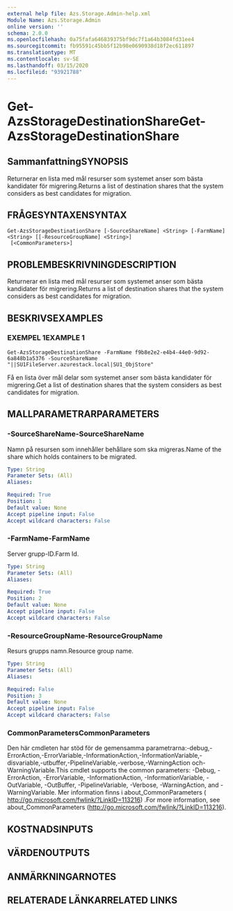 ```yaml
---
external help file: Azs.Storage.Admin-help.xml
Module Name: Azs.Storage.Admin
online version: ''
schema: 2.0.0
ms.openlocfilehash: 0a75fafa646839375bf9dc7f1a64b3084fd31ee4
ms.sourcegitcommit: fb95591c45bb5f12b98e0690938d18f2ec611897
ms.translationtype: MT
ms.contentlocale: sv-SE
ms.lasthandoff: 03/15/2020
ms.locfileid: "93921788"
---
```

# <span data-ttu-id="352b7-101">Get-AzsStorageDestinationShare</span><span class="sxs-lookup"><span data-stu-id="352b7-101">Get-AzsStorageDestinationShare</span></span>

## <span data-ttu-id="352b7-102">Sammanfattning</span><span class="sxs-lookup"><span data-stu-id="352b7-102">SYNOPSIS</span></span>
<span data-ttu-id="352b7-103">Returnerar en lista med mål resurser som systemet anser som bästa kandidater för migrering.</span><span class="sxs-lookup"><span data-stu-id="352b7-103">Returns a list of destination shares that the system considers as best candidates for migration.</span></span>

## <span data-ttu-id="352b7-104">FRÅGESYNTAXEN</span><span class="sxs-lookup"><span data-stu-id="352b7-104">SYNTAX</span></span>

```
Get-AzsStorageDestinationShare [-SourceShareName] <String> [-FarmName] <String> [[-ResourceGroupName] <String>]
 [<CommonParameters>]
```

## <span data-ttu-id="352b7-105">PROBLEMBESKRIVNING</span><span class="sxs-lookup"><span data-stu-id="352b7-105">DESCRIPTION</span></span>
<span data-ttu-id="352b7-106">Returnerar en lista med mål resurser som systemet anser som bästa kandidater för migrering.</span><span class="sxs-lookup"><span data-stu-id="352b7-106">Returns a list of destination shares that the system considers as best candidates for migration.</span></span>

## <span data-ttu-id="352b7-107">BESKRIVS</span><span class="sxs-lookup"><span data-stu-id="352b7-107">EXAMPLES</span></span>

### <span data-ttu-id="352b7-108">EXEMPEL 1</span><span class="sxs-lookup"><span data-stu-id="352b7-108">EXAMPLE 1</span></span>
```
Get-AzsStorageDestinationShare -FarmName f9b8e2e2-e4b4-44e0-9d92-6a848b1a5376 -SourceShareName "||SU1FileServer.azurestack.local|SU1_ObjStore"
```

<span data-ttu-id="352b7-109">Få en lista över mål delar som systemet anser som bästa kandidater för migrering.</span><span class="sxs-lookup"><span data-stu-id="352b7-109">Get a list of destination shares that the system considers as best candidates for migration.</span></span>

## <span data-ttu-id="352b7-110">MALLPARAMETRAR</span><span class="sxs-lookup"><span data-stu-id="352b7-110">PARAMETERS</span></span>

### <span data-ttu-id="352b7-111">-SourceShareName</span><span class="sxs-lookup"><span data-stu-id="352b7-111">-SourceShareName</span></span>
<span data-ttu-id="352b7-112">Namn på resursen som innehåller behållare som ska migreras.</span><span class="sxs-lookup"><span data-stu-id="352b7-112">Name of the share which holds containers to be migrated.</span></span>

```yaml
Type: String
Parameter Sets: (All)
Aliases:

Required: True
Position: 1
Default value: None
Accept pipeline input: False
Accept wildcard characters: False
```

### <span data-ttu-id="352b7-113">-FarmName</span><span class="sxs-lookup"><span data-stu-id="352b7-113">-FarmName</span></span>
<span data-ttu-id="352b7-114">Server grupp-ID.</span><span class="sxs-lookup"><span data-stu-id="352b7-114">Farm Id.</span></span>

```yaml
Type: String
Parameter Sets: (All)
Aliases:

Required: True
Position: 2
Default value: None
Accept pipeline input: False
Accept wildcard characters: False
```

### <span data-ttu-id="352b7-115">-ResourceGroupName</span><span class="sxs-lookup"><span data-stu-id="352b7-115">-ResourceGroupName</span></span>
<span data-ttu-id="352b7-116">Resurs grupps namn.</span><span class="sxs-lookup"><span data-stu-id="352b7-116">Resource group name.</span></span>

```yaml
Type: String
Parameter Sets: (All)
Aliases:

Required: False
Position: 3
Default value: None
Accept pipeline input: False
Accept wildcard characters: False
```

### <span data-ttu-id="352b7-117">CommonParameters</span><span class="sxs-lookup"><span data-stu-id="352b7-117">CommonParameters</span></span>
<span data-ttu-id="352b7-118">Den här cmdleten har stöd för de gemensamma parametrarna:-debug,-ErrorAction,-ErrorVariable,-InformationAction,-InformationVariable,-disvariable,-utbuffer,-PipelineVariable,-verbose,-WarningAction och-WarningVariable.</span><span class="sxs-lookup"><span data-stu-id="352b7-118">This cmdlet supports the common parameters: -Debug, -ErrorAction, -ErrorVariable, -InformationAction, -InformationVariable, -OutVariable, -OutBuffer, -PipelineVariable, -Verbose, -WarningAction, and -WarningVariable.</span></span> <span data-ttu-id="352b7-119">Mer information finns i about_CommonParameters ( http://go.microsoft.com/fwlink/?LinkID=113216) .</span><span class="sxs-lookup"><span data-stu-id="352b7-119">For more information, see about_CommonParameters (http://go.microsoft.com/fwlink/?LinkID=113216).</span></span>

## <span data-ttu-id="352b7-120">KOSTNADS</span><span class="sxs-lookup"><span data-stu-id="352b7-120">INPUTS</span></span>

## <span data-ttu-id="352b7-121">VÄRDEN</span><span class="sxs-lookup"><span data-stu-id="352b7-121">OUTPUTS</span></span>

## <span data-ttu-id="352b7-122">ANMÄRKNINGAR</span><span class="sxs-lookup"><span data-stu-id="352b7-122">NOTES</span></span>

## <span data-ttu-id="352b7-123">RELATERADE LÄNKAR</span><span class="sxs-lookup"><span data-stu-id="352b7-123">RELATED LINKS</span></span>
